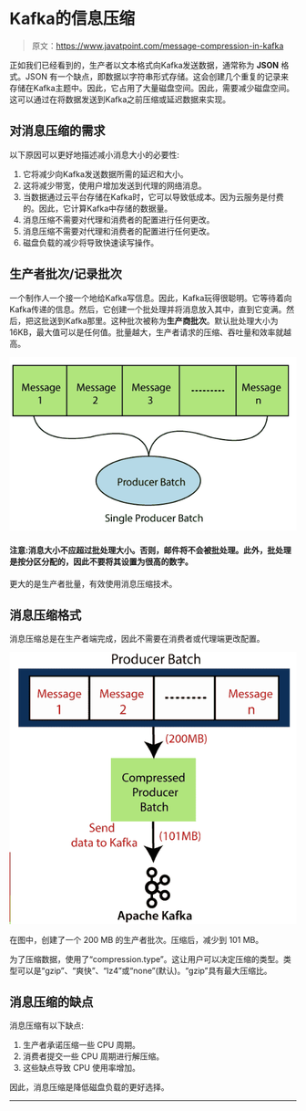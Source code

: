 # Kafka的信息压缩

> 原文：<https://www.javatpoint.com/message-compression-in-kafka>

正如我们已经看到的，生产者以文本格式向Kafka发送数据，通常称为 **JSON** 格式。JSON 有一个缺点，即数据以字符串形式存储。这会创建几个重复的记录来存储在Kafka主题中。因此，它占用了大量磁盘空间。因此，需要减少磁盘空间。这可以通过在将数据发送到Kafka之前压缩或延迟数据来实现。

## 对消息压缩的需求

以下原因可以更好地描述减小消息大小的必要性:

1.  它将减少向Kafka发送数据所需的延迟和大小。
2.  这将减少带宽，使用户增加发送到代理的网络消息。
3.  当数据通过云平台存储在Kafka时，它可以导致低成本。因为云服务是付费的。因此，它计算Kafka中存储的数据量。
4.  消息压缩不需要对代理和消费者的配置进行任何更改。
5.  消息压缩不需要对代理和消费者的配置进行任何更改。
6.  磁盘负载的减少将导致快速读写操作。

## 生产者批次/记录批次

一个制作人一个接一个地给Kafka写信息。因此，Kafka玩得很聪明。它等待着向Kafka传递的信息。然后，它创建一个批处理并将消息放入其中，直到它变满。然后，把这批送到Kafka那里。这种批次被称为**生产商批次**。默认批处理大小为 16KB，最大值可以是任何值。批量越大，生产者请求的压缩、吞吐量和效率就越高。

![Kafka Message Compression](img/59cb7bb842bdb97c1b1cbdce9cb327fb.png)

#### 注意:消息大小不应超过批处理大小。否则，邮件将不会被批处理。此外，批处理是按分区分配的，因此不要将其设置为很高的数字。

更大的是生产者批量，有效使用消息压缩技术。

## 消息压缩格式

消息压缩总是在生产者端完成，因此不需要在消费者或代理端更改配置。

![Kafka Message Compression](img/f94889857e402609a33286764ca51819.png)

在图中，创建了一个 200 MB 的生产者批次。压缩后，减少到 101 MB。

为了压缩数据，使用了“compression.type”。这让用户可以决定压缩的类型。类型可以是“gzip”、“爽快”、“lz4”或“none”(默认)。“gzip”具有最大压缩比。

## 消息压缩的缺点

消息压缩有以下缺点:

1.  生产者承诺压缩一些 CPU 周期。
2.  消费者提交一些 CPU 周期进行解压缩。
3.  这些缺点导致 CPU 使用率增加。

因此，消息压缩是降低磁盘负载的更好选择。

* * *